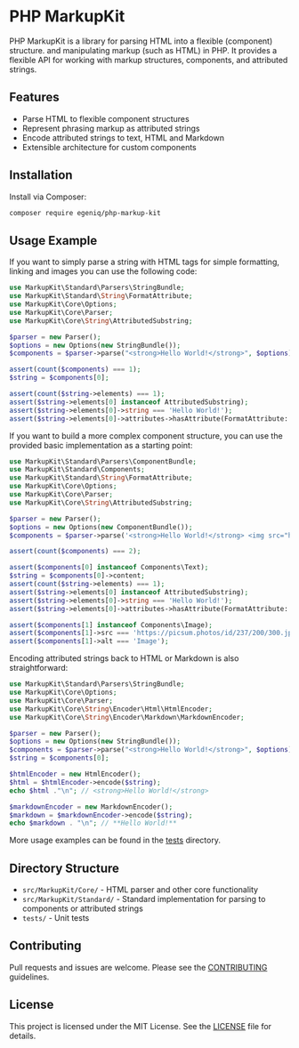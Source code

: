 # PHP MarkupKit

PHP MarkupKit is a library for parsing HTML into a flexible (component) structure.
and manipulating markup (such as HTML) in PHP. It provides a flexible API for working with markup structures, components, and attributed strings.

## Features
- Parse HTML to flexible component structures
- Represent phrasing markup as attributed strings
- Encode attributed strings to text, HTML and Markdown
- Extensible architecture for custom components

## Installation

Install via Composer:

```bash
composer require egeniq/php-markup-kit
```

## Usage Example

If you want to simply parse a string with HTML tags for simple formatting, linking and images you
can use the following code:

```php
use MarkupKit\Standard\Parsers\StringBundle;
use MarkupKit\Standard\String\FormatAttribute;
use MarkupKit\Core\Options;
use MarkupKit\Core\Parser;
use MarkupKit\Core\String\AttributedSubstring;

$parser = new Parser();
$options = new Options(new StringBundle());
$components = $parser->parse("<strong>Hello World!</strong>", $options);

assert(count($components) === 1);
$string = $components[0];

assert(count($string->elements) === 1);
assert($string->elements[0] instanceof AttributedSubstring);
assert($string->elements[0]->string === 'Hello World!');
assert($string->elements[0]->attributes->hasAttribute(FormatAttribute::Bold));
```

If you want to build a more complex component structure, you can use the provided basic
implementation as a starting point:

```php
use MarkupKit\Standard\Parsers\ComponentBundle;
use MarkupKit\Standard\Components;
use MarkupKit\Standard\String\FormatAttribute;
use MarkupKit\Core\Options;
use MarkupKit\Core\Parser;
use MarkupKit\Core\String\AttributedSubstring;

$parser = new Parser();
$options = new Options(new ComponentBundle());
$components = $parser->parse('<strong>Hello World!</strong> <img src="https://picsum.photos/id/237/200/300.jpg" alt="Image">', $options);

assert(count($components) === 2);

assert($components[0] instanceof Components\Text);
$string = $components[0]->content;
assert(count($string->elements) === 1);
assert($string->elements[0] instanceof AttributedSubstring);
assert($string->elements[0]->string === 'Hello World!');
assert($string->elements[0]->attributes->hasAttribute(FormatAttribute::Bold));

assert($components[1] instanceof Components\Image);
assert($components[1]->src === 'https://picsum.photos/id/237/200/300.jpg');
assert($components[1]->alt === 'Image');
```

Encoding attributed strings back to HTML or Markdown is also straightforward:

```php
use MarkupKit\Standard\Parsers\StringBundle;
use MarkupKit\Core\Options;
use MarkupKit\Core\Parser;
use MarkupKit\Core\String\Encoder\Html\HtmlEncoder;
use MarkupKit\Core\String\Encoder\Markdown\MarkdownEncoder;

$parser = new Parser();
$options = new Options(new StringBundle());
$components = $parser->parse("<strong>Hello World!</strong>", $options);
$string = $components[0];

$htmlEncoder = new HtmlEncoder();
$html = $htmlEncoder->encode($string);
echo $html ."\n"; // <strong>Hello World!</strong>

$markdownEncoder = new MarkdownEncoder();
$markdown = $markdownEncoder->encode($string);
echo $markdown . "\n"; // **Hello World!**
```

More usage examples can be found in the [tests](tests/) directory.

## Directory Structure
- `src/MarkupKit/Core/` - HTML parser and other core functionality
- `src/MarkupKit/Standard/` - Standard implementation for parsing to components or attributed strings
- `tests/` - Unit tests

## Contributing
Pull requests and issues are welcome. Please see the [CONTRIBUTING](CONTRIBUTING.md) guidelines.

## License
This project is licensed under the MIT License. See the [LICENSE](LICENSE) file for details.
